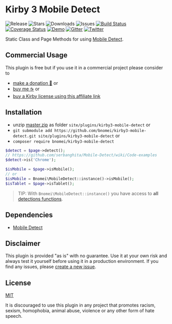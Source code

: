 # Kirby 3 Mobile Detect

![Release](https://flat.badgen.net/packagist/v/bnomei/kirby3-mobile-detect?color=ae81ff)
![Stars](https://flat.badgen.net/packagist/ghs/bnomei/kirby3-mobile-detect?color=272822)
![Downloads](https://flat.badgen.net/packagist/dt/bnomei/kirby3-mobile-detect?color=272822)
![Issues](https://flat.badgen.net/packagist/ghi/bnomei/kirby3-mobile-detect?color=e6db74)
[![Build Status](https://flat.badgen.net/travis/bnomei/kirby3-mobile-detect)](https://travis-ci.com/bnomei/kirby3-mobile-detect)
[![Coverage Status](https://flat.badgen.net/coveralls/c/github/bnomei/kirby3-mobile-detect)](https://coveralls.io/github/bnomei/kirby3-mobile-detect) 
[![Demo](https://flat.badgen.net/badge/website/examples?color=f92672)](https://kirby3-plugins.bnomei.com/mobile-detect) 
[![Gitter](https://flat.badgen.net/badge/gitter/chat?color=982ab3)](https://gitter.im/bnomei-kirby-3-plugins/community) 
[![Twitter](https://flat.badgen.net/badge/twitter/bnomei?color=66d9ef)](https://twitter.com/bnomei)


Static Class and Page Methods for using [Mobile Detect](https://github.com/serbanghita/).

## Commercial Usage

This plugin is free but if you use it in a commercial project please consider to 
- [make a donation 🍻](https://www.paypal.me/bnomei/1.5) or
- [buy me ☕](https://buymeacoff.ee/bnomei) or
- [buy a Kirby license using this affiliate link](https://a.paddle.com/v2/click/1129/35731?link=1170)

## Installation

- unzip [master.zip](https://github.com/bnomei/kirby3-mobile-detect/archive/master.zip) as folder `site/plugins/kirby3-mobile-detect` or
- `git submodule add https://github.com/bnomei/kirby3-mobile-detect.git site/plugins/kirby3-mobile-detect` or
- `composer require bnomei/kirby3-mobile-detect`

```php
$detect = $page->detect();
// https://github.com/serbanghita/Mobile-Detect/wiki/Code-examples
$detect->is('Chrome');

$isMobile = $page->isMobile();
// or
$isMobile = Bnomei\MobileDetect::instance()->isMobile();
$isTablet = $page->isTablet();
```

> TIP: With `Bnomei\MobileDetect::instance()` you have access to **all** [detections functions](https://github.com/serbanghita/Mobile-Detect/wiki/Code-examples).

## Dependencies

- [Mobile Detect](https://github.com/serbanghita/)

## Disclaimer

This plugin is provided "as is" with no guarantee. Use it at your own risk and always test it yourself before using it in a production environment. If you find any issues, please [create a new issue](https://github.com/bnomei/kirby3-mobile-detect/issues/new).

## License

[MIT](https://opensource.org/licenses/MIT)

It is discouraged to use this plugin in any project that promotes racism, sexism, homophobia, animal abuse, violence or any other form of hate speech.
